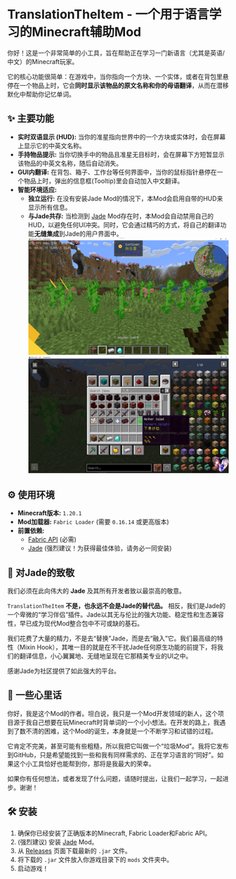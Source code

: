 # TranslationTheItem - 一个用于语言学习的Minecraft辅助Mod

你好！这是一个非常简单的小工具，旨在帮助正在学习一门新语言（尤其是英语/中文）的Minecraft玩家。

它的核心功能很简单：在游戏中，当你指向一个方块、一个实体，或者在背包里悬停在一个物品上时，它会**同时显示该物品的原文名称和你的母语翻译**，从而在潜移默化中帮助你记忆单词。

## ✨ 主要功能

* **实时双语显示 (HUD):** 当你的准星指向世界中的一个方块或实体时，会在屏幕上显示它的中英文名称。
* **手持物品提示:** 当你切换手中的物品且准星无目标时，会在屏幕下方短暂显示该物品的中英文名称，随后自动消失。
* **GUI内翻译:** 在背包、箱子、工作台等任何界面中，当你的鼠标指针悬停在一个物品上时，弹出的信息框(Tooltip)里会自动加入中文翻译。
* **智能环境适应:**
    * **独立运行:** 在没有安装Jade Mod的情况下，本Mod会启用自带的HUD来显示所有信息。
    * **与Jade共存:** 当检测到 [Jade](https://www.curseforge.com/minecraft/mc-mods/jade) Mod存在时，本Mod会自动禁用自己的HUD，以避免任何UI冲突。同时，它会通过精巧的方式，将自己的翻译功能**无缝集成**到Jade的用户界面中。
![图片](https://github.com/ColdMoonBUG/PictureBed/raw/main/Hand.png)
![图片](https://github.com/ColdMoonBUG/PictureBed/blob/main/GUI.png)
## ⚙️ 使用环境

* **Minecraft版本:** `1.20.1`
* **Mod加载器:** `Fabric Loader` (需要 `0.16.14` 或更高版本)
* **前置依赖:**
    * [Fabric API](https://www.curseforge.com/minecraft/mc-mods/fabric-api) (必需)
    * [Jade](https://www.curseforge.com/minecraft/mc-mods/jade) (强烈建议！为获得最佳体验，请务必一同安装)

## 🙏 对Jade的致敬

我们必须在此向伟大的 **Jade** 及其所有开发者致以最崇高的敬意。

`TranslationTheItem` **不是，也永远不会是Jade的替代品。** 相反，我们是Jade的一个卑微的“学习伴侣”插件。Jade以其无与伦比的强大功能、稳定性和生态兼容性，早已成为现代Mod整合包中不可或缺的基石。

我们花费了大量的精力，不是去“替换”Jade，而是去“融入”它。我们最高级的特性（Mixin Hook），其唯一目的就是在不干扰Jade任何原生功能的前提下，将我们的翻译信息，小心翼翼地、无缝地呈现在它那精美专业的UI之中。

感谢Jade为社区提供了如此强大的平台。

## 💬 一些心里话

你好，我是这个Mod的作者。坦白说，我只是一个Mod开发领域的新人，这个项目源于我自己想要在玩Minecraft时背单词的一个小小想法。在开发的路上，我遇到了数不清的困难，这个Mod的诞生，本身就是一个不断学习和试错的过程。

它肯定不完美，甚至可能有些粗糙，所以我把它叫做一个“垃圾Mod”。我将它发布到GitHub，只是希望能找到一些和我有同样需求的、正在学习语言的“同好”。如果这个小工具恰好也能帮到你，那将是我最大的荣幸。

如果你有任何想法，或者发现了什么问题，请随时提出，让我们一起学习，一起进步。谢谢！

## 🛠️ 安装

1.  确保你已经安装了正确版本的Minecraft, Fabric Loader和Fabric API。
2.  (强烈建议) 安装 [Jade](https://www.curseforge.com/minecraft/mc-mods/jade) Mod。
3.  从 [Releases](https://github.com/你的用户名/你的仓库名/releases) 页面下载最新的 `.jar` 文件。
4.  将下载的 `.jar` 文件放入你游戏目录下的 `mods` 文件夹中。
5.  启动游戏！
